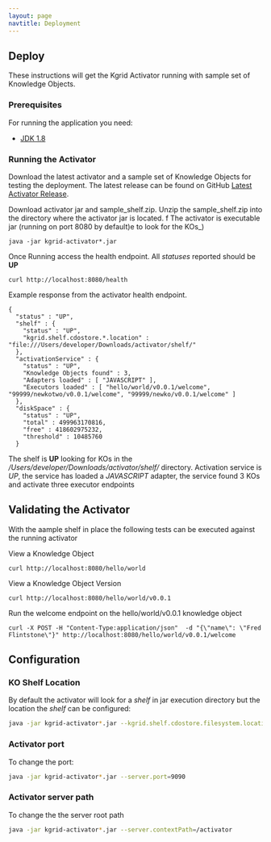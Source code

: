 ```yaml
---
layout: page
navtitle: Deployment
---
```

## Deploy

These instructions will get the Kgrid Activator running with sample set of Knowledge Objects.

### Prerequisites
For running the application you need:

- [JDK 1.8](http://www.oracle.com/technetwork/java/javase/downloads/jdk8-downloads-2133151.html)

### Running the Activator
Download the latest activator and a sample set of Knowledge Objects for testing the deployment. 
The latest release can be found on GitHub [Latest Activator Release](https://github.com/kgrid/kgrid-activator/releases/latest).

Download activator jar and sample_shelf.zip.  Unzip the sample_shelf.zip into the directory where the activator jar is located.
f
The activator is executable jar (running on port 8080 by default)e to look for the KOs_)
```
java -jar kgrid-activator*.jar 
```

Once Running access the health endpoint. All _statuses_ reported should be **UP**
```
curl http://localhost:8080/health
```

Example response from the activator health endpoint.  
```$xslt
{
  "status" : "UP",
  "shelf" : {
    "status" : "UP",
    "kgrid.shelf.cdostore.*.location" : "file:///Users/developer/Downloads/activator/shelf/"
  },
  "activationService" : {
    "status" : "UP",
    "Knowledge Objects found" : 3,
    "Adapters loaded" : [ "JAVASCRIPT" ],
    "Executors loaded" : [ "hello/world/v0.0.1/welcome", "99999/newkotwo/v0.0.1/welcome", "99999/newko/v0.0.1/welcome" ]
  },
  "diskSpace" : {
    "status" : "UP",
    "total" : 499963170816,
    "free" : 418602975232,
    "threshold" : 10485760
  }    
```
The shelf is **UP** looking for KOs in the 
_/Users/developer/Downloads/activator/shelf/_ directory.  Activation service is *UP*, the service has 
loaded a _JAVASCRIPT_ adapter, the service found 3 KOs and activate three executor endpoints

## Validating the Activator 

With the aample shelf in place the following tests can be executed against the running activator

View a Knowledge Object

```
curl http://localhost:8080/hello/world
```

View a Knowledge Object Version

```
curl http://localhost:8080/hello/world/v0.0.1
```

Run the welcome endpoint on the hello/world/v0.0.1 knowledge object
```
curl -X POST -H "Content-Type:application/json"  -d "{\"name\": \"Fred Flintstone\"}" http://localhost:8080/hello/world/v0.0.1/welcome
```

## Configuration

### KO Shelf Location
By default the activator will look for a _shelf_ in jar execution directory but the location the _shelf_ can be configured:
```bash
java -jar kgrid-activator*.jar --kgrid.shelf.cdostore.filesystem.location=//data/myshelf
```

### Activator port 
To change the port:
```bash
java -jar kgrid-activator*.jar --server.port=9090
```

### Activator server path 
To change the the server root path
```bash
java -jar kgrid-activator*.jar --server.contextPath=/activator
```